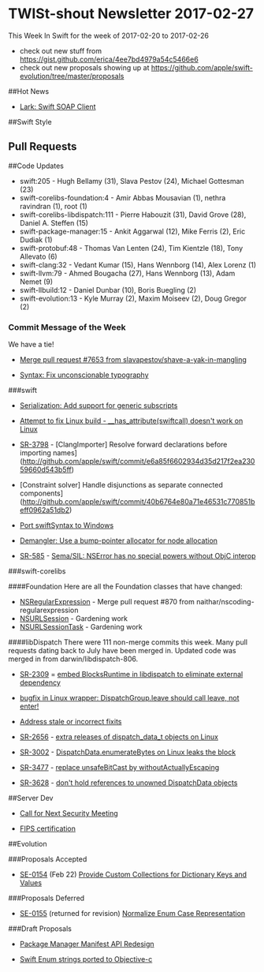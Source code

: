 # TWISt-shout Newsletter 2017-02-27
This Week In Swift for the week of 2017-02-20 to 2017-02-26

* check out new stuff from https://gist.github.com/erica/4ee7bd4979a54c5466e6
* check out new proposals showing up at https://github.com/apple/swift-evolution/tree/master/proposals

##Hot News

* [Lark: Swift SOAP Client](https://lists.swift.org/pipermail/swift-users/Week-of-Mon-20170220/004816.html)

##Swift Style

## Pull Requests

##Code Updates

* swift:205 - Hugh Bellamy (31), Slava Pestov (24), Michael Gottesman (23)
* swift-corelibs-foundation:4 - Amir Abbas Mousavian (1), nethra ravindran (1), root (1)
* swift-corelibs-libdispatch:111 - Pierre Habouzit (31), David Grove (28), Daniel A. Steffen (15)
* swift-package-manager:15 - Ankit Aggarwal (12), Mike Ferris (2), Eric Dudiak (1)
* swift-protobuf:48 - Thomas Van Lenten (24), Tim Kientzle (18), Tony Allevato (6)
* swift-clang:32 - Vedant Kumar (15), Hans Wennborg (14), Alex Lorenz (1)
* swift-llvm:79 - Ahmed Bougacha (27), Hans Wennborg (13), Adam Nemet (9)
* swift-llbuild:12 - Daniel Dunbar (10), Boris Buegling (2)
* swift-evolution:13 - Kyle Murray (2), Maxim Moiseev (2), Doug Gregor (2)

### Commit Message of the Week
We have a tie!
* [Merge pull request #7653 from slavapestov/shave-a-yak-in-mangling](http://github.com/apple/swift/commit/60e70389e0bb023014761ae42028324fd4118721)

* [Syntax: Fix unconscionable typography](http://github.com/apple/swift/commit/bd6959b274f1a0b4ca23f3c9c7d65069d121cb90)

###swift

* [Serialization: Add support for generic subscripts](http://github.com/apple/swift/commit/cc54361b2a2832885adaea38fb5bcaf6e363a2a8)

* [Attempt to fix Linux build - __has_attribute(swiftcall) doesn't work on Linux](http://github.com/apple/swift/commit/a6515200f44c1424ba021cb3938f7e96359ebd00)

* [SR-3798](https://bugs.swift.org/browse/SR-3798) - [ClangImporter] Resolve forward declarations before importing names](http://github.com/apple/swift/commit/e6a85f6602934d35d217f2ea23059660d543b5ff)

* [Constraint solver] Handle disjunctions as separate connected components](http://github.com/apple/swift/commit/40b6764e80a71e46531c770851beff0962a51db2)

* [Port swiftSyntax to Windows](http://github.com/apple/swift/commit/b564a917be72b0b4b731da70d5639a25fa99b80d)

* [Demangler: Use a bump-pointer allocator for node allocation](http://github.com/apple/swift/commit/7d7dc5aaac0f5581863c1d0d32fe5d2752d75e2a)

* [SR-585](https://bugs.swift.org/browse/SR-585) - [Sema/SIL: NSError has no special powers without ObjC interop](http://github.com/apple/swift/commit/d998692b60c72976eac83cd0616babe7567a9a19)
  
###swift-corelibs

####Foundation
Here are all the Foundation classes that have changed:

* [NSRegularExpression](https://github.com/apple/swift-corelibs-foundation/commits/master/Foundation/NSRegularExpression.swift) - Merge pull request #870 from naithar/nscoding-regularexpression
* [NSURLSession](https://github.com/apple/swift-corelibs-foundation/commits/master/Foundation/NSURLSession/NSURLSession.swift) - Gardening work
* [NSURLSessionTask](https://github.com/apple/swift-corelibs-foundation/commits/master/Foundation/NSURLSession/NSURLSessionTask.swift) - Gardening work

####libDispatch
There were 111 non-merge commits this week. Many pull requests dating back to July have been merged in. Updated code was merged in from darwin/libdispatch-806.

* [SR-2309](https://bugs.swift.org/browse/SR-2309) = [embed BlocksRuntime in libdispatch to eliminate external dependency](http://github.com/apple/swift-corelibs-libdispatch/commit/28974c2304b1b51c21ab3933d234d55684a86576)

* [bugfix in Linux wrapper: DispatchGroup.leave should call leave, not enter!](http://github.com/apple/swift-corelibs-libdispatch/commit/2b0fe21554bb7c3a7ddc5f8ce19c616d7958d4d8)

* [Address stale or incorrect fixits](http://github.com/apple/swift-corelibs-libdispatch/commit/4cf1ab49bf431bdee3329cbe5826ba9062fa333a)

* [SR-2656](https://bugs.swift.org/browse/SR-2656) - [extra releases of dispatch_data_t objects on Linux](http://github.com/apple/swift-corelibs-libdispatch/commit/a7504eed3b4317df10727ca5525b9ee5a8892807)

* [SR-3002](https://bugs.swift.org/browse/SR-3002) - [DispatchData.enumerateBytes on Linux leaks the block](http://github.com/apple/swift-corelibs-libdispatch/commit/12b43731fdcf33176a04f1ac6be8defc94a093b2)

* [SR-3477](https://bugs.swift.org/browse/SR-3477) - [replace unsafeBitCast by withoutActuallyEscaping](http://github.com/apple/swift-corelibs-libdispatch/commit/aa32c4a1c598997565f3d91c2f07229f5f3a270b)

* [SR-3628](https://bugs.swift.org/browse/SR-3628) - [don't hold references to unowned DispatchData objects](http://github.com/apple/swift-corelibs-libdispatch/commit/1e5f5e319f4137a01aff21ef2c645cee4a078120)

##Server Dev

* [Call for Next Security Meeting](https://lists.swift.org/pipermail/swift-server-dev/Week-of-Mon-20170220/000265.html)

* [FIPS certification](https://lists.swift.org/pipermail/swift-server-dev/Week-of-Mon-20170220/000263.html)

##Evolution

###Proposals Accepted

* [SE-0154](https://github.com/apple/swift-evolution/blob/master/proposals/0154-dictionary-key-and-value-collections.md) (Feb 22) [Provide Custom Collections for Dictionary Keys and Values](https://lists.swift.org/pipermail/swift-evolution-announce/2017-February/000324.html)

###Proposals Deferred

* [SE-0155](https://github.com/apple/swift-evolution/blob/master/proposals/0155-normalize-enum-case-representation.md) (returned for revision) [Normalize Enum Case Representation](https://lists.swift.org/pipermail/swift-evolution/Week-of-Mon-20170220/032980.html)
  
###Draft Proposals

* [Package Manager Manifest API Redesign](https://lists.swift.org/pipermail/swift-build-dev/Week-of-Mon-20170220/000892.html)

* [Swift Enum strings ported to Objective-c](https://lists.swift.org/pipermail/swift-evolution/Week-of-Mon-20170220/033196.html)
